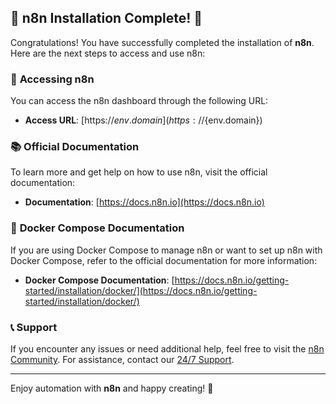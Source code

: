 ## 🎉 n8n Installation Complete! 🎉

Congratulations! You have successfully completed the installation of **n8n**. Here are the next steps to access and use n8n:

### 📂 **Accessing n8n**
You can access the n8n dashboard through the following URL:
- **Access URL**: [https://${env.domain}](https://${env.domain})

### 📚 **Official Documentation**
To learn more and get help on how to use n8n, visit the official documentation:
- **Documentation**: [https://docs.n8n.io](https://docs.n8n.io)

### 📖 **Docker Compose Documentation**
If you are using Docker Compose to manage n8n or want to set up n8n with Docker Compose, refer to the official documentation for more information:
- **Docker Compose Documentation**: [https://docs.n8n.io/getting-started/installation/docker/](https://docs.n8n.io/getting-started/installation/docker/)

### 📞 **Support**
If you encounter any issues or need additional help, feel free to visit the [n8n Community](https://community.n8n.io). 
For assistance, contact our [24/7 Support](https://api.whatsapp.com/message/2HGCCPU36CDMA1?autoload=1&app_absent=0).

---

Enjoy automation with **n8n** and happy creating! 🚀